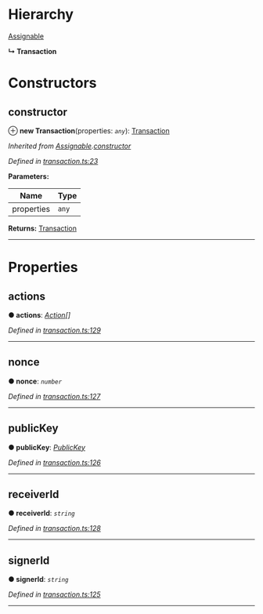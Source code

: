 

# Hierarchy

 [Assignable](_transaction_.assignable.md)

**↳ Transaction**

# Constructors

<a id="constructor"></a>

##  constructor

⊕ **new Transaction**(properties: *`any`*): [Transaction](_transaction_.transaction.md)

*Inherited from [Assignable](_transaction_.assignable.md).[constructor](_transaction_.assignable.md#constructor)*

*Defined in [transaction.ts:23](https://github.com/nearprotocol/nearlib/blob/b17214a/src.ts/transaction.ts#L23)*

**Parameters:**

| Name | Type |
| ------ | ------ |
| properties | `any` |

**Returns:** [Transaction](_transaction_.transaction.md)

___

# Properties

<a id="actions"></a>

##  actions

**● actions**: *[Action](_transaction_.action.md)[]*

*Defined in [transaction.ts:129](https://github.com/nearprotocol/nearlib/blob/b17214a/src.ts/transaction.ts#L129)*

___
<a id="nonce"></a>

##  nonce

**● nonce**: *`number`*

*Defined in [transaction.ts:127](https://github.com/nearprotocol/nearlib/blob/b17214a/src.ts/transaction.ts#L127)*

___
<a id="publickey"></a>

##  publicKey

**● publicKey**: *[PublicKey](_transaction_.publickey.md)*

*Defined in [transaction.ts:126](https://github.com/nearprotocol/nearlib/blob/b17214a/src.ts/transaction.ts#L126)*

___
<a id="receiverid"></a>

##  receiverId

**● receiverId**: *`string`*

*Defined in [transaction.ts:128](https://github.com/nearprotocol/nearlib/blob/b17214a/src.ts/transaction.ts#L128)*

___
<a id="signerid"></a>

##  signerId

**● signerId**: *`string`*

*Defined in [transaction.ts:125](https://github.com/nearprotocol/nearlib/blob/b17214a/src.ts/transaction.ts#L125)*

___

